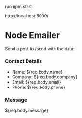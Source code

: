 run npm start

http://localhost:5000/

<h1>Node Emailer</h1>
<p>Send a post to /send with the data:</p>
<p>
  <h3>Contact Details</h3>
  <ul>
    <li>Name: ${req.body.name}</li>
    <li>Company: ${req.body.company}</li>
    <li>Email: ${req.body.email}</li>
    <li>Phone: ${req.body.phone}</li>
  </ul>
  <h3>Message</h3>
  <p>${req.body.message}</p>
</p>